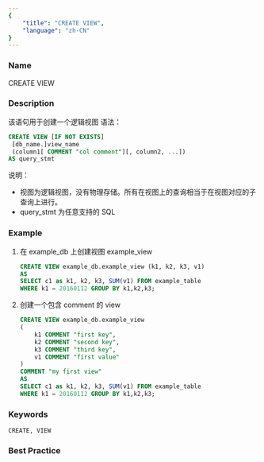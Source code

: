 ```yaml
---
{
    "title": "CREATE VIEW",
    "language": "zh-CN"
}
---
```


<!--
Licensed to the Apache Software Foundation (ASF) under one
or more contributor license agreements.  See the NOTICE file
distributed with this work for additional information
regarding copyright ownership.  The ASF licenses this file
to you under the Apache License, Version 2.0 (the
"License"); you may not use this file except in compliance
with the License.  You may obtain a copy of the License at

  http://www.apache.org/licenses/LICENSE-2.0

Unless required by applicable law or agreed to in writing,
software distributed under the License is distributed on an
"AS IS" BASIS, WITHOUT WARRANTIES OR CONDITIONS OF ANY
KIND, either express or implied.  See the License for the
specific language governing permissions and limitations
under the License.
-->



### Name

CREATE VIEW

### Description

该语句用于创建一个逻辑视图
语法：

```sql
CREATE VIEW [IF NOT EXISTS]
 [db_name.]view_name
 (column1[ COMMENT "col comment"][, column2, ...])
AS query_stmt
```


说明：

- 视图为逻辑视图，没有物理存储。所有在视图上的查询相当于在视图对应的子查询上进行。
- query_stmt 为任意支持的 SQL

### Example

1. 在 example_db 上创建视图 example_view

    ```sql
    CREATE VIEW example_db.example_view (k1, k2, k3, v1)
    AS
    SELECT c1 as k1, k2, k3, SUM(v1) FROM example_table
    WHERE k1 = 20160112 GROUP BY k1,k2,k3;
    ```
    
2. 创建一个包含 comment 的 view

    ```sql
    CREATE VIEW example_db.example_view
    (
        k1 COMMENT "first key",
        k2 COMMENT "second key",
        k3 COMMENT "third key",
        v1 COMMENT "first value"
    )
    COMMENT "my first view"
    AS
    SELECT c1 as k1, k2, k3, SUM(v1) FROM example_table
    WHERE k1 = 20160112 GROUP BY k1,k2,k3;
    ```

### Keywords

    CREATE, VIEW

### Best Practice


